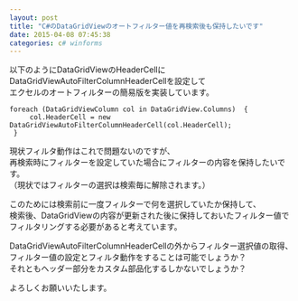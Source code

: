 ```yaml
---
layout: post
title: "C#のDataGridViewのオートフィルター値を再検索後も保持したいです"
date: 2015-04-08 07:45:38
categories: c# winforms
---
```

<p>以下のようにDataGridViewのHeaderCellに<br>
DataGridViewAutoFilterColumnHeaderCellを設定して<br>
エクセルのオートフィルターの簡易版を実装しています。</p>

<pre><code>foreach (DataGridViewColumn col in DataGridView.Columns)  {
     col.HeaderCell = new DataGridViewAutoFilterColumnHeaderCell(col.HeaderCell);
 }
</code></pre>

<p>現状フィルタ動作はこれで問題ないのですが、<br>
再検索時にフィルターを設定していた場合にフィルターの内容を保持したいです。<br>
（現状ではフィルターの選択は検索毎に解除されます。）</p>

<p>このためには検索前に一度フィルターで何を選択していたか保持して、<br>
検索後、DataGridViewの内容が更新された後に保持しておいたフィルター値で<br>
フィルタリングする必要があると考えています。</p>

<p>DataGridViewAutoFilterColumnHeaderCellの外からフィルター選択値の取得、<br>
フィルター値の設定とフィルタ動作をすることは可能でしょうか？<br>
それともヘッダー部分をカスタム部品化するしかないでしょうか？</p>

<p>よろしくお願いいたします。</p>

